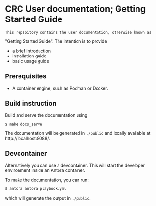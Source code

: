 CRC User documentation; Getting Started Guide
=============================================

    This repsoitory contains the user documentation, otherwise known as
"Getting Started Guide". The intention is to provide

  - a brief introduction
  - installation guide
  - basic usage guide


## Prerequisites
* A container engine, such as Podman or Docker.


## Build instruction
Build and serve the documentation using

```shell
$ make docs_serve
```

The documentation will be generated in `./public` and locally available at http://localhost:8088/.


## Devcontainer
Alternatively you can use a devcontainer. This will start the developer environment
inside an Antora container.

To make the documentation, you can run:

```bash
$ antora antora-playbook.yml
```

which will generate the output in `./public`.
